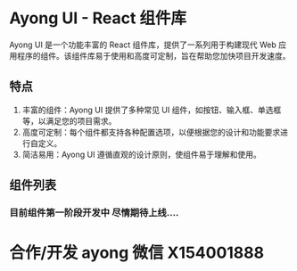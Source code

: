 # Ayong UI - React 组件库

Ayong UI 是一个功能丰富的 React 组件库，提供了一系列用于构建现代 Web 应用程序的组件。该组件库易于使用和高度可定制，旨在帮助您加快项目开发速度。

## 特点

1. 丰富的组件：Ayong UI 提供了多种常见 UI 组件，如按钮、输入框、单选框等，以满足您的项目需求。
2. 高度可定制：每个组件都支持各种配置选项，以便根据您的设计和功能要求进行自定义。
3. 简洁易用：Ayong UI 遵循直观的设计原则，使组件易于理解和使用。

## 组件列表

### 目前组件第一阶段开发中 尽情期待上线....

# 合作/开发 ayong 微信 X154001888

